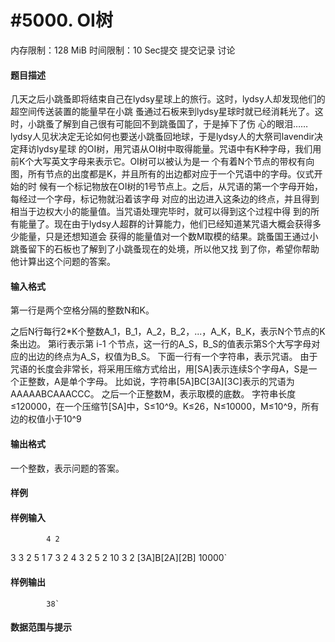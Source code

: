 
# #5000. OI树
内存限制：128 MiB 时间限制：10 Sec提交 提交记录 讨论
#### 题目描述
几天之后小跳蚤即将结束自己在lydsy星球上的旅行。这时，lydsy人却发现他们的超空间传送装置的能量早在小跳
蚤通过石板来到lydsy星球时就已经消耗光了。这时，小跳蚤了解到自己很有可能回不到跳蚤国了，于是掉下了伤
心的眼泪……lydsy人见状决定无论如何也要送小跳蚤回地球，于是lydsy人的大祭司lavendir决定拜访lydsy星球
的OI树，用咒语从OI树中取得能量。咒语中有K种字母，我们用前K个大写英文字母来表示它。OI树可以被认为是一
个有着N个节点的带权有向图，所有节点的出度都是K，并且所有的出边都对应于一个咒语中的字母。仪式开始的时
候有一个标记物放在OI树的1号节点上。之后，从咒语的第一个字母开始，每经过一个字母，标记物就沿着该字母
对应的出边进入这条边的终点，并且得到相当于边权大小的能量值。当咒语处理完毕时，就可以得到这个过程中得
到的所有能量了。现在由于lydsy人超群的计算能力，他们已经知道某咒语大概会获得多少能量，只是还想知道会
获得的能量值对一个数M取模的结果。跳蚤国王通过小跳蚤留下的石板也了解到了小跳蚤现在的处境，所以他又找
到了你，希望你帮助他计算出这个问题的答案。


#### 输入格式
第一行是两个空格分隔的整数N和K。

之后N行每行2*K个整数A_1，B_1，A_2，B_2，...，A_K，B_K，表示N个节点的K条出边。
第i行表示第 i-1 个节点，这一行的A_S，B_S的值表示第S个大写字母对应的出边的终点为A_S，权值为B_S。
下面一行有一个字符串，表示咒语。
由于咒语的长度会非常长，将采用压缩方式给出，用[SA]表示连续S个字母A，S是一个正整数，A是单个字母。
比如说，字符串[5A]BC[3A][3C]表示的咒语为AAAAABCAAACCC。
之后一个正整数M，表示取模的底数。
字符串长度≤120000，在一个压缩节[SA]中，S≤10^9。K≤26，N≤10000，M≤10^9，所有边的权值小于10^9



#### 输出格式
一个整数，表示问题的答案。




#### 样例

#### 样例输入

			4 2
3 3 2 5
1 7 3 2
4 3 2 5
2 10 3 2
[3A]B[2A][2B]
10000`
#### 样例输出

			38`
#### 数据范围与提示

